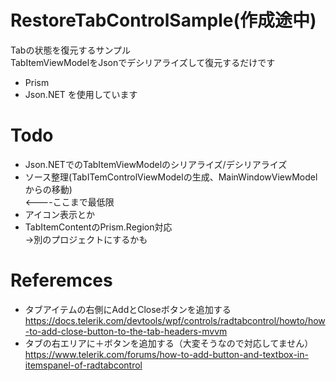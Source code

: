 ﻿# RestoreTabControlSample(作成途中)
Tabの状態を復元するサンプル  
TabItemViewModelをJsonでデシリアライズして復元するだけです  

- Prism
- Json.NET
を使用しています  

# Todo
- Json.NETでのTabItemViewModelのシリアライズ/デシリアライズ  
- ソース整理(TabITemControlViewModelの生成、MainWindowViewModelからの移動)  
<----ここまで最低限  
- アイコン表示とか  
- TabItemContentのPrism.Region対応  
→別のプロジェクトにするかも  



# Referemces
- タブアイテムの右側にAddとCloseボタンを追加する  
https://docs.telerik.com/devtools/wpf/controls/radtabcontrol/howto/how-to-add-close-button-to-the-tab-headers-mvvm  
- タブの右エリアに＋ボタンを追加する（大変そうなので対応してません）  
https://www.telerik.com/forums/how-to-add-button-and-textbox-in-itemspanel-of-radtabcontrol  